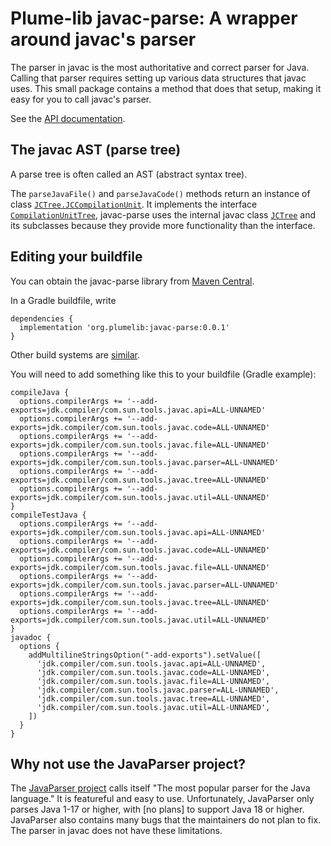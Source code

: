 # Plume-lib javac-parse:  A wrapper around javac's parser

The parser in javac is the most authoritative and correct parser for Java.
Calling that parser requires setting up various data structures that javac uses.
This small package contains a method that does that setup, making it easy for you
to call javac's parser.

See the [API documentation](http://plumelib.org/javac-parse/api/org/plumelib/util/package-summary.html#package.description).


## The javac AST (parse tree)

A parse tree is often called an AST (abstract syntax tree).

The `parseJavaFile()` and `parseJavaCode()` methods return an instance of class
[`JCTree.JCCompilationUnit`](https://www.javadoc.io/static/org.kohsuke.sorcerer/sorcerer-javac/0.11/com/sun/tools/javac/tree/JCTree.JCCompilationUnit.html).
It implements the interface
[`CompilationUnitTree`](https://docs.oracle.com/javase/8/docs/jdk/api/javac/tree/com/sun/source/tree/CompilationUnitTree.html),
javac-parse uses the internal javac class
[`JCTree`](https://www.javadoc.io/static/org.kohsuke.sorcerer/sorcerer-javac/0.11/com/sun/tools/javac/tree/JCTree.html)
and its subclasses because they provide more functionality than the interface.


## Editing your buildfile ##

You can obtain the javac-parse library from [Maven
Central](https://search.maven.org/#search%7Cga%7C1%7Cg%3A%22org.plumelib%22%20a%3A%22javac-parse%22).

In a Gradle buildfile, write

```
dependencies {
  implementation 'org.plumelib:javac-parse:0.0.1'
}
```

Other build systems are [similar](https://search.maven.org/artifact/org.plumelib/javac-parse/0.0.1/jar).

You will need to add something like this to your buildfile (Gradle example):

```
compileJava {
  options.compilerArgs += '--add-exports=jdk.compiler/com.sun.tools.javac.api=ALL-UNNAMED'
  options.compilerArgs += '--add-exports=jdk.compiler/com.sun.tools.javac.code=ALL-UNNAMED'
  options.compilerArgs += '--add-exports=jdk.compiler/com.sun.tools.javac.file=ALL-UNNAMED'
  options.compilerArgs += '--add-exports=jdk.compiler/com.sun.tools.javac.parser=ALL-UNNAMED'
  options.compilerArgs += '--add-exports=jdk.compiler/com.sun.tools.javac.tree=ALL-UNNAMED'
  options.compilerArgs += '--add-exports=jdk.compiler/com.sun.tools.javac.util=ALL-UNNAMED'
}
compileTestJava {
  options.compilerArgs += '--add-exports=jdk.compiler/com.sun.tools.javac.api=ALL-UNNAMED'
  options.compilerArgs += '--add-exports=jdk.compiler/com.sun.tools.javac.code=ALL-UNNAMED'
  options.compilerArgs += '--add-exports=jdk.compiler/com.sun.tools.javac.file=ALL-UNNAMED'
  options.compilerArgs += '--add-exports=jdk.compiler/com.sun.tools.javac.parser=ALL-UNNAMED'
  options.compilerArgs += '--add-exports=jdk.compiler/com.sun.tools.javac.tree=ALL-UNNAMED'
  options.compilerArgs += '--add-exports=jdk.compiler/com.sun.tools.javac.util=ALL-UNNAMED'
}
javadoc {
  options {
    addMultilineStringsOption("-add-exports").setValue([
      'jdk.compiler/com.sun.tools.javac.api=ALL-UNNAMED',
      'jdk.compiler/com.sun.tools.javac.code=ALL-UNNAMED',
      'jdk.compiler/com.sun.tools.javac.file=ALL-UNNAMED',
      'jdk.compiler/com.sun.tools.javac.parser=ALL-UNNAMED',
      'jdk.compiler/com.sun.tools.javac.tree=ALL-UNNAMED',
      'jdk.compiler/com.sun.tools.javac.util=ALL-UNNAMED',
    ])
  }
}
```


## Why not use the JavaParser project?

The [JavaParser project](https://javaparser.org/) calls itself "The most popular parser for the Java language."
It is featureful and easy to use.
Unfortunately, JavaParser only parses Java 1-17 or higher, with [no plans] to support Java 18 or higher.
JavaParser also contains many bugs that the maintainers do not plan to fix.
The parser in javac does not have these limitations.
